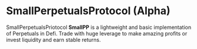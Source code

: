 # SmallPerpetualsProtocol (Alpha)

SmallPerpetualsPriotocol **SmallPP** is a lightweight and basic implementation of Perpetuals in Defi. Trade with huge leverage to make amazing profits or invest liquidity and earn stable returns.
